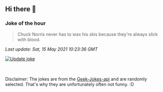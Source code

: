 ## Hi there 👋

### Joke of the hour
<!-- joke -->
>Chuck Norris never has to wax his skis because they're always slick with blood.
<!-- /joke -->

*Last update: Sat, 15 May 2021 10:23:36 GMT*

[![Update joke](https://github.com/nclskfm/nclskfm/actions/workflows/joke.yml/badge.svg)](https://github.com/nclskfm/nclskfm/actions/workflows/joke.yml)

<br><br>
Disclaimer: The jokes are from the [Geek-Jokes-api](https://github.com/sameerkumar18/geek-joke-api) and are randomly selected. That's why they are unfortunately often not funny. :D
